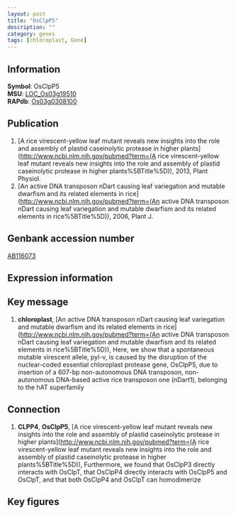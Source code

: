 ```yaml
---
layout: post
title: "OsClpP5"
description: ""
category: genes
tags: [chloroplast, Gene]
---
```


## Information
__Symbol__: OsClpP5  
__MSU__: [LOC_Os03g19510](http://rice.plantbiology.msu.edu/cgi-bin/ORF_infopage.cgi?orf=LOC_Os03g19510)  
__RAPdb__: [Os03g0308100](http://rapdb.dna.affrc.go.jp/viewer/gbrowse_details/irgsp1?name=Os03g0308100)  

## Publication
1. [A rice virescent-yellow leaf mutant reveals new insights into the role and assembly of plastid caseinolytic protease in higher plants](http://www.ncbi.nlm.nih.gov/pubmed?term=(A rice virescent-yellow leaf mutant reveals new insights into the role and assembly of plastid caseinolytic protease in higher plants%5BTitle%5D)), 2013, Plant Physiol.
2. [An active DNA transposon nDart causing leaf variegation and mutable dwarfism and its related elements in rice](http://www.ncbi.nlm.nih.gov/pubmed?term=(An active DNA transposon nDart causing leaf variegation and mutable dwarfism and its related elements in rice%5BTitle%5D)), 2006, Plant J.

## Genbank accession number
[AB116073](http://www.ncbi.nlm.nih.gov/nuccore/AB116073)

## Expression information

## Key message
1. __chloroplast__, [An active DNA transposon nDart causing leaf variegation and mutable dwarfism and its related elements in rice](http://www.ncbi.nlm.nih.gov/pubmed?term=(An active DNA transposon nDart causing leaf variegation and mutable dwarfism and its related elements in rice%5BTitle%5D)),  Here, we show that a spontaneous mutable virescent allele, pyl-v, is caused by the disruption of the nuclear-coded essential chloroplast protease gene, OsClpP5, due to insertion of a 607-bp non-autonomous DNA transposon, non-autonomous DNA-based active rice transposon one (nDart1), belonging to the hAT superfamily

## Connection
1. __CLPP4__, __OsClpP5__, [A rice virescent-yellow leaf mutant reveals new insights into the role and assembly of plastid caseinolytic protease in higher plants](http://www.ncbi.nlm.nih.gov/pubmed?term=(A rice virescent-yellow leaf mutant reveals new insights into the role and assembly of plastid caseinolytic protease in higher plants%5BTitle%5D)),  Furthermore, we found that OsClpP3 directly interacts with OsClpT, that OsClpP4 directly interacts with OsClpP5 and OsClpT, and that both OsClpP4 and OsClpT can homodimerize

## Key figures


